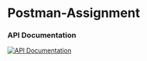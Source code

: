 # Postman-Assignment

### API Documentation
[![API Documentation](https://img.shields.io/badge/Postman-API%20Docs-orange)](<https://documenter.getpostman.com/view/41108465/2sAYQdkVfG>)
